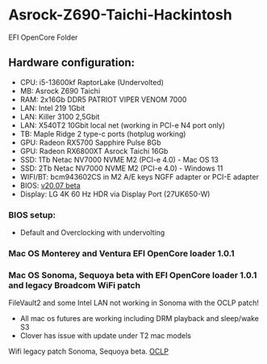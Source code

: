 # Asrock-Z690-Taichi-Hackintosh

EFI OpenCore Folder

## Hardware configuration:
* CPU: i5-13600kf RaptorLake (Undervolted)
* MB: Asrock Z690 Taichi
* RAM: 2x16Gb DDR5 PATRIOT VIPER VENOM 7000
* LAN: Intel 219 1Gbit
* LAN: Killer 3100 2,5Gbit
* LAN: X540T2 10Gbit local net (working in PCI-e N4 port only)
* TB: Maple Ridge 2 type-c ports (hotplug working)
* GPU: Radeon RX5700 Sapphire Pulse 8Gb
* GPU: Radeon RX6800XT Asrock Taichi 16Gb
* SSD: 1Tb Netac NV7000 NVME M2 (PCI-e 4.0) - Mac OS 13
* SSD: 2Tb Netac NV7000 NVME M2 (PCI-e 4.0) - Windows 11
* WIFI/BT: bcm943602CS in M2 A/E keys NGFF adapter or PCI-E adapter
* BIOS: [v20.07 beta](https://www.asrock.com/mb/Intel/Z690%20Taichi/index.ru.asp#BIOS)
* Display: LG 4K 60 Hz HDR via Display Port (27UK650-W)

### BIOS setup: 

* Default and Overclocking with undervolting

### Mac OS Monterey and Ventura EFI OpenCore loader 1.0.1
### Mac OS Sonoma, Sequoya beta with EFI OpenCore loader 1.0.1 and legacy Broadcom WiFi patch

FileVault2 and some Intel LAN not working in Sonoma with the OCLP patch!
 
* All mac os futures are working including DRM playback and sleep/wake S3
* Clover has issue with update under T2 mac models

Wifi legacy patch Sonoma, Sequoya beta. [OCLP](https://drive.google.com/file/d/1poXc2ZGHqONZTQKSdnTMutIrU6v9UOKp/view?usp=sharing)
